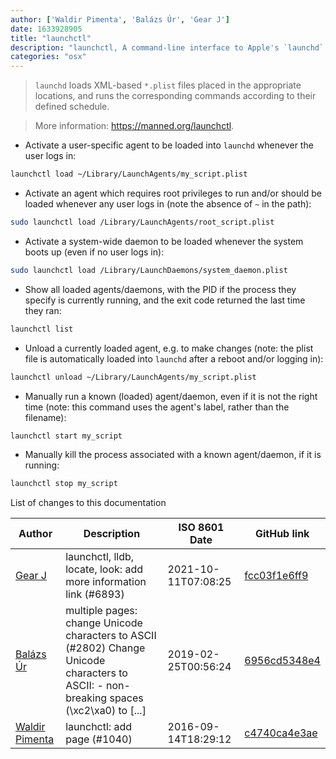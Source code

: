 ```yaml
---
author: ['Waldir Pimenta', 'Balázs Úr', 'Gear J']
date: 1633928905
title: "launchctl"
description: "launchctl, A command-line interface to Apple's `launchd` manager for launch daemons (system-wide services) and launch agents (per-user programs)."
categories: "osx"
---
```

> `launchd` loads XML-based `*.plist` files placed in the appropriate locations, and runs the corresponding commands according to their defined schedule.

> More information: <https://manned.org/launchctl>.

- Activate a user-specific agent to be loaded into `launchd` whenever the user logs in:

```bash
launchctl load ~/Library/LaunchAgents/my_script.plist
```

- Activate an agent which requires root privileges to run and/or should be loaded whenever any user logs in (note the absence of `~` in the path):

```bash
sudo launchctl load /Library/LaunchAgents/root_script.plist
```

- Activate a system-wide daemon to be loaded whenever the system boots up (even if no user logs in):

```bash
sudo launchctl load /Library/LaunchDaemons/system_daemon.plist
```

- Show all loaded agents/daemons, with the PID if the process they specify is currently running, and the exit code returned the last time they ran:

```bash
launchctl list
```

- Unload a currently loaded agent, e.g. to make changes (note: the plist file is automatically loaded into `launchd` after a reboot and/or logging in):

```bash
launchctl unload ~/Library/LaunchAgents/my_script.plist
```

- Manually run a known (loaded) agent/daemon, even if it is not the right time (note: this command uses the agent's label, rather than the filename):

```bash
launchctl start my_script
```

- Manually kill the process associated with a known agent/daemon, if it is running:

```bash
launchctl stop my_script
```
List of changes to this documentation


Author | Description | ISO 8601 Date | GitHub link
------|-----|-----|-----
[Gear J](mailto:12108619+gearj@users.noreply.github.com) | launchctl, lldb, locate, look: add more information link (#6893) | 2021-10-11T07:08:25 | [fcc03f1e6ff9](https://github.com/tldr-pages/tldr/commit/fcc03f1e6ff9776ca4433447e9859a3c1a42e539)
[Balázs Úr](mailto:balazs@urbalazs.hu) | multiple pages: change Unicode characters to ASCII (#2802) Change Unicode characters to ASCII: - non-breaking spaces (\xc2\xa0) to [...] | 2019-02-25T00:56:24 | [6956cd5348e4](https://github.com/tldr-pages/tldr/commit/6956cd5348e4f87db1586a68ab299e46f7384b63)
[Waldir Pimenta](mailto:waldyrious@gmail.com) | launchctl: add page (#1040) | 2016-09-14T18:29:12 | [c4740ca4e3ae](https://github.com/tldr-pages/tldr/commit/c4740ca4e3ae41f0c4d7aaaf774a25ffa5da9a8e)

